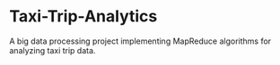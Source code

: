 # Taxi-Trip-Analytics
A big data processing project implementing MapReduce algorithms for analyzing taxi trip data. 
